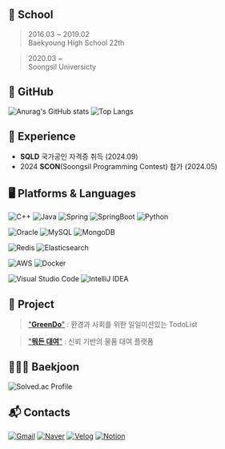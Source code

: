 
## 🏫 School
> 2016.03 ~ 2019.02 </br>
> Baekyoung High School 22th </br>

> 2020.03 ~ </br>
> Soongsil Universicty

## 🌿 GitHub 
![Anurag's GitHub stats](https://github-readme-stats.vercel.app/api?username=youngroky&show_icons=true&theme=transparent)
![Top Langs](https://github-readme-stats.vercel.app/api/top-langs/?username=youngroky)

## 🌲 Experience
- **SQLD** 국가공인 자격증 취득 (2024.09)
- 2024 **SCON**(Soongsil Programming Contest) 참가 (2024.05)

## 🖥️ Platforms & Languages
![C++](https://img.shields.io/badge/c++-00599C?style=for-the-badge&logo=c%2B%2B&logoColor=white)
![Java](https://img.shields.io/badge/Java-007396.svg?&style=for-the-badge&logo=Java&logoColor=white)
![Spring](https://img.shields.io/badge/Spring-6DB33F.svg?&style=for-the-badge&logo=Spring&logoColor=white)
![SpringBoot](https://img.shields.io/badge/springboot-6DB33F?style=for-the-badge&logo=springboot&logoColor=white)
![Python](https://img.shields.io/badge/Python-3776AB.svg?&style=for-the-badge&logo=Python&logoColor=white)

![Oracle](https://img.shields.io/badge/Oracle-F80000.svg?&style=for-the-badge&logo=Oracle&logoColor=white)
![MySQL](https://img.shields.io/badge/MySQL-4479A1.svg?&style=for-the-badge&logo=MySQL&logoColor=white)
![MongoDB](https://img.shields.io/badge/MongoDB-47A248.svg?&style=for-the-badge&logo=MongoDB&logoColor=white)

![Redis](https://img.shields.io/badge/Redis-DC382D.svg?&style=for-the-badge&logo=Redis&logoColor=white)
![Elasticsearch](https://img.shields.io/badge/Elasticsearch-005571.svg?&style=for-the-badge&logo=Elasticsearch&logoColor=white)

![AWS](https://img.shields.io/badge/Amazon%20AWS-232F3E.svg?&style=for-the-badge&logo=Amazon-AWS&logoColor=white)
![Docker](https://img.shields.io/badge/Docker-2496ED.svg?&style=for-the-badge&logo=Docker&logoColor=white)

![Visual Studio Code](https://img.shields.io/badge/Visual%20Studio%20Code-0078D4.svg?&style=for-the-badge&logo=Visual-Studio-Code&logoColor=white)
![IntelliJ IDEA](https://img.shields.io/badge/IntelliJ%20IDEA-000000.svg?&style=for-the-badge&logo=IntelliJ-IDEA&logoColor=white)

## 📑 Project
> ["**GreenDo**"](https://github.com/so1eeee/SofTodo) : 환경과 사회를 위한 일일미션있는 TodoList </br>

> ["**뭐든 대여**"](https://github.com/FlySamryong) :  신뢰 기반의 물품 대여 플랫폼 </br>

## 🧑🏻‍💻 Baekjoon
![Solved.ac Profile](http://mazassumnida.wtf/api/v2/generate_badge?boj=oo2456)

## :mailbox_with_mail: Contacts
[![Gmail](https://img.shields.io/badge/Gmail-D14836.svg?&style=for-the-badge&logo=Gmail&logoColor=white)](mailto:youngrok886@gmail.com)
[![Naver](https://img.shields.io/badge/Naver-03C75A.svg?&style=for-the-badge&logo=Naver&logoColor=white)](oo2456@naver.com)
[![Velog](https://img.shields.io/badge/Velog-20C997.svg?&style=for-the-badge&logo=Velog&logoColor=white)](https://velog.io/@oh2456/posts)
[![Notion](https://img.shields.io/badge/Notion-000000.svg?&style=for-the-badge&logo=Notion&logoColor=white)](https://almondine-can-437.notion.site/Rok-Developer-10ab2802678780aa8547d71cdfc737df)


